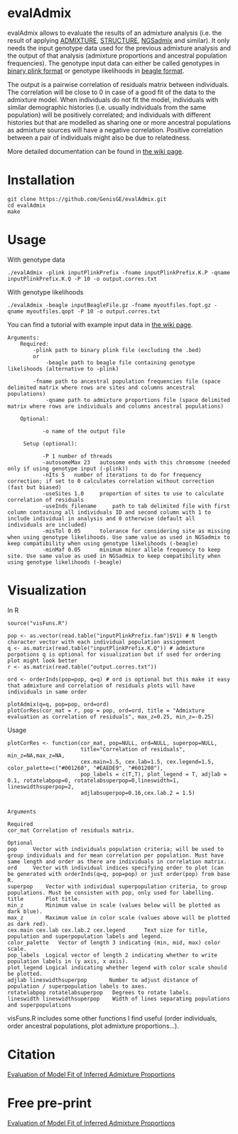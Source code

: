 # evalAdmix

evalAdmix allows to evaluate the results of an admixture analysis (i.e. the result of applying [ADMIXTURE](https://genome.cshlp.org/content/19/9/1655.long), [STRUCTURE](https://web.stanford.edu/group/pritchardlab/structure.html), [NGSadmix](http://www.popgen.dk/software/index.php/NgsAdmix) and similar). It only needs the input genotype data used for the previous admixture analysis and the output of that analysis (admixture proportions and ancestral population frequencies). The genotype input data can either be called genotypes in [binary plink format](https://www.cog-genomics.org/plink/1.9/formats#bed) or genotype likelihoods in [beagle format](http://www.popgen.dk/angsd/index.php/Genotype_Likelihoods#Beagle_format).

The output is a pairwise correlation of residuals matrix between individuals. The correlation will be close to 0 in case of a good fit of the data to the admixture model. When individuals do not fit the model, individuals with similar demographic histories (i.e. usually individuals from the same population) will be positively correlated; and individuals with different histories but that are modelled as sharing one or more ancestral populations as admixture sources will have a negative correlation. Positive correlation between a pair of individuals might also be due to relatedness.

More detailed documentation can be found in [the wiki page](http://www.popgen.dk/software/index.php/EvalAdmix).

# Installation

```
git clone https://github.com/GenisGE/evalAdmix.git
cd evalAdmix
make
```

# Usage

With genotype data

```
./evalAdmix -plink inputPlinkPrefix -fname inputPlinkPrefix.K.P -qname inputPlinkPrefix.K.Q -P 10 -o output.corres.txt

```

With genotype likelihoods

```
./evalAdmix -beagle inputBeagleFile.gz -fname myoutfiles.fopt.gz -qname myoutfiles.qopt -P 10 -o output.corres.txt
```

You can find a tutorial with example input data in [the wiki page](http://www.popgen.dk/software/index.php/EvalAdmix#Run_command_example).

```
Arguments:
	Required:
		-plink path to binary plink file (excluding the .bed)
		or
	      	-beagle path to beagle file containing genotype likelihoods (alternative to -plink)
		
		-fname path to ancestral population frequencies file (space delimited matrix where rows are sites and columns ancestral populations)
	       	-qname path to admixture proportions file (space delimited matrix where rows are individuals and columns ancestral populations)
		
	Optional:       
	
	       -o name of the output file
	       
	 Setup (optional):
	 
	       -P 1 number of threads
	       -autosomeMax 23	 autosome ends with this chromsome (needed only if using genotype input (-plink))
	       -nIts 5	 number of iterations to do for frequency correction; if set to 0 calculates correlation without correction (fast but biased)
	       -useSites 1.0	 proportion of sites to use to calculate correlation of residuals
	       -useInds filename     path to tab delimited file with first column containing all individuals ID and second column with 1 to include individual in analysis and 0 otherwise (default all individuals are included)
	       -misTol 0.05 	 tolerance for considering site as missing when using genotype likelihoods. Use same value as used in NGSadmix to keep compatibility when using genotype likelihoods (-beagle)
	       -minMaf 0.05 	 minimum minor allele frequency to keep site. Use same value as used in NGSadmix to keep compatibility when using genotype likelihoods (-beagle)
```

# Visualization

In R

```
source("visFuns.R")

pop <- as.vector(read.table("inputPlinkPrefix.fam")$V1) # N length character vector with each individual population assignment
q <- as.matrix(read.table("inputPlinkPrefix.K.Q")) # admixture porpotions q is optional for visualization but if used for ordering plot might look better
r <- as.matrix(read.table("output.corres.txt"))

ord <- orderInds(pop=pop, q=q) # ord is optional but this make it easy that admixture and correlation of residuals plots will have individuals in same order

plotAdmix(q=q, pop=pop, ord=ord)
plotCorRes(cor_mat = r, pop = pop, ord=ord, title = "Admixture evaluation as correlation of residuals", max_z=0.25, min_z=-0.25)
```

Usage

```
plotCorRes <- function(cor_mat, pop=NULL, ord=NULL, superpop=NULL,
                       title="Correlation of residuals", min_z=NA,max_z=NA, 
                       cex.main=1.5, cex.lab=1.5, cex.legend=1.5, color_palette=c("#001260", "#EAEDE9", "#601200"),
                       pop_labels = c(T,T), plot_legend = T, adjlab = 0.1, rotatelabpop=0, rotatelabsuperpop=0,lineswidth=1, lineswidthsuperpop=2,
                       adjlabsuperpop=0.16,cex.lab.2 = 1.5)


Arguments

Required
cor_mat	Correlation of residuals matrix.

Optional
pop		Vector with individuals population criteria; will be used to group individuals and for mean correlation per population. Must have same length and order as there are individuals in correlation matrix.
ord		Vector with individual indices specifying order to plot (can be generated with orderInds(q=q, pop=pop) or just order(pop) from base R. 
superpop	Vector with individual superpopulation criteria, to group populations. Must be consisten with pop, only used for labelling.
title		Plot title.
min_z		Minimum value in scale (values below will be plotted as dark blue).
max_z		Maximum value in color scale (values above will be plotted as dark red).
cex.main cex.lab cex.lab.2 cex.legend	   Text size for title, population and superpopulation labels and legend.
color_palette	Vector of length 3 indicating (min, mid, max) color scale.
pop_labels	Logical vector of length 2 indicating whether to write population labels in (y axis, x axis).
plot_legend	Logical indicating whether legend with color scale should be plotted.
adjlab lineswidthsuperpop		Number to adjust distance of population / superpopulation labels to axes.
rotatelabpop rotatelabsuperpop	 Degrees to rotate labels.
lineswidth lineswidthsuperpop	 Width of lines separating populations and superpopulations

```

visFuns.R includes some other functions I find useful (order individuals, order ancestral populations, plot admixture proportions...).



# Citation


[Evaluation of Model Fit of Inferred Admixture Proportions](https://doi.org/10.1111/1755-0998.13171)



# Free pre-print


[Evaluation of Model Fit of Inferred Admixture Proportions](https://doi.org/10.1101/708883)
